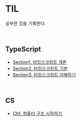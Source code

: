 # TIL

공부한 것을 기록한다.

<br>

## TypeScript

- [Section1. 타입스크립트 개론](https://www.notion.so/billihazero/1-241f04464c8e809dbfdfd57acd0f39b9?source=copy_link)
- [Section2. 타입스크립트 기본](https://www.notion.so/billihazero/2-242f04464c8e80ccbd95f4d42c9860fe?source=copy_link)
- [Section3. 타입스크립트 이해하기](https://www.notion.so/billihazero/3-246f04464c8e80c9b5feeb323c2fff6f?source=copy_link)

<br>

## CS

- [Ch1. 컴퓨터 구조 시작하기](https://www.notion.so/billihazero/Ch1-277f04464c8e80d486a0ff85fdb49249?source=copy_link)
